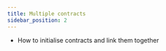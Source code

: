 ```yaml
---
title: Multiple contracts
sidebar_position: 2
---
```


- How to initialise contracts and link them together
